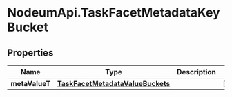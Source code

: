 # NodeumApi.TaskFacetMetadataKeyBucket

## Properties

Name | Type | Description | Notes
------------ | ------------- | ------------- | -------------
**metaValueT** | [**TaskFacetMetadataValueBuckets**](TaskFacetMetadataValueBuckets.md) |  | [optional] 


